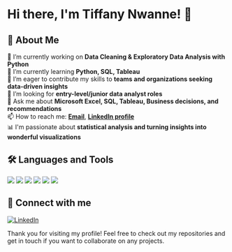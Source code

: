 # Hi there, I'm Tiffany Nwanne! 👋 

## 🚀 About Me  
🔭 I’m currently working on **Data Cleaning & Exploratory Data Analysis with Python**  
🌱 I’m currently learning **Python, SQL, Tableau**  
🤝 I’m eager to contribute my skills to **teams and organizations seeking data-driven insights**  
💼 I’m looking for **entry-level/junior data analyst roles**  
💬 Ask me about **Microsoft Excel, SQL, Tableau, Business decisions, and recommendations**  
📫 How to reach me: **[Email](nwannetiffany@gmail.com)**, **[LinkedIn profile](linkedin.com/in/tiffany-nwanne/)**  
📊 I'm passionate about **statistical analysis and turning insights into wonderful visualizations**  

## 🛠 Languages and Tools  
<img src="https://img.shields.io/badge/Python-3776AB?style=for-the-badge&logo=python&logoColor=white"/>  
<img src="https://img.shields.io/badge/Excel-217346?style=for-the-badge&logo=microsoft-excel&logoColor=white"/>  
<img src="https://img.shields.io/badge/Tableau-E97627?style=for-the-badge&logo=tableau&logoColor=white"/>  
<img src="https://img.shields.io/badge/PostgreSQL-316192?style=for-the-badge&logo=postgresql&logoColor=white"/>  
<img src="https://img.shields.io/badge/MySQL-4479A1?style=for-the-badge&logo=mysql&logoColor=white"/>  
<img src="https://img.shields.io/badge/SQLite-003B57?style=for-the-badge&logo=sqlite&logoColor=white"/>  

## 🔗 Connect with me  
[![LinkedIn](https://img.shields.io/badge/LinkedIn-0A66C2?style=for-the-badge&logo=linkedin&logoColor=white)](linkedin.com/in/tiffany-nwanne/)  

Thank you for visiting my profile! Feel free to check out my repositories and get in touch if you want to collaborate on any projects.
